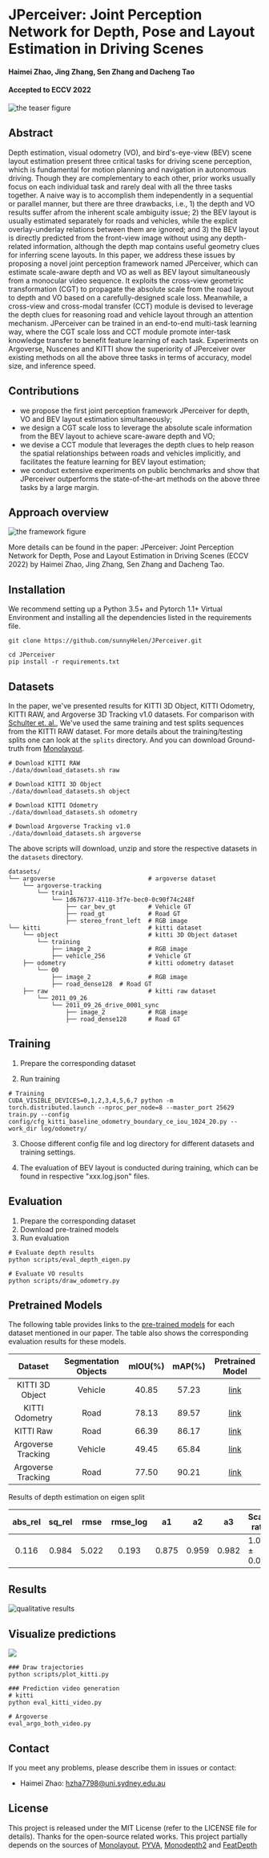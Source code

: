 # JPerceiver: Joint Perception Network for Depth, Pose and Layout Estimation in Driving Scenes
#### Haimei Zhao, Jing Zhang, Sen Zhang and Dacheng Tao

#### Accepted to ECCV 2022

![the teaser figure](./images/teaser.png "teaser")

## Abstract

Depth estimation, visual odometry (VO), and bird's-eye-view (BEV) scene layout estimation present three critical tasks for driving scene perception, which is fundamental for motion planning and navigation in autonomous driving. Though they are complementary to each other, prior works usually focus on each individual task and rarely deal with all the three tasks together. A naive way is to accomplish them independently in a sequential or parallel manner, but there are three drawbacks, i.e., 1) the depth and VO results suffer afrom the inherent scale ambiguity issue; 2) the BEV layout is usually estimated separately for roads and vehicles, while the explicit overlay-underlay relations between them are ignored; and 3) the BEV layout is directly predicted from the front-view image without using any depth-related information, although the depth map contains useful geometry clues for inferring scene layouts. In this paper, we address these issues by proposing a novel joint perception framework named JPerceiver, which can estimate scale-aware depth and VO as well as BEV layout simultaneously from a monocular video sequence. It exploits the cross-view geometric transformation (CGT) to propagate the absolute scale from the road layout to depth and VO based on a carefully-designed scale loss. Meanwhile, a cross-view and cross-modal transfer (CCT) module is devised to leverage the depth clues for reasoning road and vehicle layout through an attention mechanism. JPerceiver can be trained in an end-to-end multi-task learning way, where the CGT scale loss and CCT module promote inter-task knowledge transfer to benefit feature learning of each task. Experiments on Argoverse, Nuscenes and KITTI show the superiority of JPerceiver over existing methods on all the above three tasks in terms of accuracy, model size, and inference speed.

## Contributions

* we propose the first joint perception framework JPerceiver for depth, VO and BEV layout estimation simultaneously; 
* we design a CGT scale loss to leverage the absolute scale information from the BEV layout to achieve scare-aware depth and VO; 
* we devise a CCT module that leverages the depth clues to help reason the spatial relationships between roads and vehicles implicitly, and facilitates the feature learning for BEV layout estimation;
* we conduct extensive experiments on public benchmarks and show that JPerceiver outperforms the state-of-the-art methods on the above three tasks by a large margin.
## Approach overview

![the framework figure](./images/network.png "framework")


More details can be found in the paper:
JPerceiver: Joint Perception Network for Depth, Pose and Layout Estimation in Driving Scenes (ECCV 2022) by Haimei Zhao, Jing Zhang, Sen Zhang and Dacheng Tao.

## Installation

We recommend setting up a Python 3.5+ and Pytorch 1.1+ Virtual Environment and installing all the dependencies listed in the requirements file.

```plain
git clone https://github.com/sunnyHelen/JPerceiver.git

cd JPerceiver
pip install -r requirements.txt
```
## Datasets
In the paper, we've presented results for KITTI 3D Object, KITTI Odometry, KITTI RAW, and Argoverse 3D Tracking v1.0 datasets. For comparison with [Schulter et. al.](https://cseweb.ucsd.edu/~mkchandraker/pdf/eccv18_occlusionreasoning.pdf?fileGuid=3X8QJDGGJPXyQgW9), We've used the same training and test splits sequences from the KITTI RAW dataset. For more details about the training/testing splits one can look at the `splits` directory. And you can download Ground-truth from [Monolayout](https://github.com/hbutsuak95/monolayout?fileGuid=3X8QJDGGJPXyQgW9).

```plain
# Download KITTI RAW
./data/download_datasets.sh raw

# Download KITTI 3D Object
./data/download_datasets.sh object

# Download KITTI Odometry
./data/download_datasets.sh odometry

# Download Argoverse Tracking v1.0
./data/download_datasets.sh argoverse
```
The above scripts will download, unzip and store the respective datasets in the `datasets` directory.
```plain
datasets/
└── argoverse                          # argoverse dataset
    └── argoverse-tracking
        └── train1
            └── 1d676737-4110-3f7e-bec0-0c90f74c248f
                ├── car_bev_gt         # Vehicle GT
                ├── road_gt            # Road GT
                ├── stereo_front_left  # RGB image
└── kitti                              # kitti dataset 
    └── object                         # kitti 3D Object dataset 
        └── training
            ├── image_2                # RGB image
            ├── vehicle_256            # Vehicle GT
    ├── odometry                       # kitti odometry dataset 
        └── 00
            ├── image_2                # RGB image
            ├── road_dense128  # Road GT
    ├── raw                            # kitti raw dataset 
        └── 2011_09_26
            └── 2011_09_26_drive_0001_sync
                ├── image_2            # RGB image
                ├── road_dense128      # Road GT
```
## Training

1. Prepare the corresponding dataset

2. Run training
```plain
# Training
CUDA_VISIBLE_DEVICES=0,1,2,3,4,5,6,7 python -m torch.distributed.launch --nproc_per_node=8 --master_port 25629  train.py --config config/cfg_kitti_baseline_odometry_boundary_ce_iou_1024_20.py --work_dir log/odometry/

```
3. Choose different config file and log directory for different datasets and training settings. 

4. The evaluation of BEV layout is conducted during training, which can be found in respective "xxx.log.json" files.

## Evaluation

1. Prepare the corresponding dataset
2. Download pre-trained models
3. Run evaluation
```plain
# Evaluate depth results 
python scripts/eval_depth_eigen.py 

# Evaluate VO results
python scripts/draw_odometry.py 

```

## Pretrained Models

The following table provides links to the [pre-trained models](https://drive.google.com/drive/u/0/folders/1QAUEluGvSimXsvtvpXE0FxMR7jCxm0BO) for each dataset mentioned in our paper. The table also shows the corresponding evaluation results for these models.


| Dataset            | Segmentation Objects | mIOU(%) | mAP(%) | Pretrained Model                                                                                                       | 
| :--------:           | :-----:     |:-------:|:------:| :----:                                                                                                                 |
| KITTI 3D Object     | Vehicle    |  40.85  | 57.23  | [link](https://drive.google.com/drive/u/0/folders/1QAUEluGvSimXsvtvpXE0FxMR7jCxm0BO) |
| KITTI Odometry     | Road     |  78.13  | 89.57  | [link](https://drive.google.com/drive/u/0/folders/1QAUEluGvSimXsvtvpXE0FxMR7jCxm0BO) |
| KITTI Raw          | Road     |  66.39  | 86.17  | [link](https://drive.google.com/drive/u/0/folders/1QAUEluGvSimXsvtvpXE0FxMR7jCxm0BO) |
| Argoverse Tracking | Vehicle    |  49.45  | 65.84  | [link](https://drive.google.com/drive/u/0/folders/1QAUEluGvSimXsvtvpXE0FxMR7jCxm0BO) |
| Argoverse Tracking | Road    |  77.50  | 90.21  | [link](https://drive.google.com/drive/u/0/folders/1QAUEluGvSimXsvtvpXE0FxMR7jCxm0BO) |

Results of depth estimation on eigen split

| abs_rel             | sq_rel | rmse | rmse_log |  a1  |   a2  | a3   |   Scaling ratios    | Pretrained Model                                                                                                       | 
| :--------:           | :-----:     |:-------:|:--------:|-----|-----|------|-----| :----:                                                                                                                 |
| 0.116      | 0.984   | 5.022|  0.193   | 0.875 | 0.959 | 0.982 | 1.074 ± 0.077  | [link](https://drive.google.com/drive/u/0/folders/1QAUEluGvSimXsvtvpXE0FxMR7jCxm0BO) |


## Results

![qualitative results](./images/result.png "qualitative results")

## Visualize predictions

<img src="./images/video_argo_val_demo.gif">

```plain
### Draw trajectories
python scripts/plot_kitti.py 

### Prediction video generation
# kitti
python eval_kitti_video.py

# Argoverse
eval_argo_both_video.py

```

## Contact
If you meet any problems, please describe them in issues or contact:
* Haimei Zhao: [hzha7798@uni.sydney.edu.au](hzha7798@uni.sydney.edu.au)

## License
This project is released under the MIT License (refer to the LICENSE file for details).
Thanks for the open-source related works. This project partially depends on the sources of [Monolayout](https://github.com/hbutsuak95/monolayout), [PYVA](https://github.com/JonDoe-297/cross-view), [Monodepth2](https://github.com/nianticlabs/monodepth2) and [FeatDepth](https://github.com/sconlyshootery/FeatDepth)
